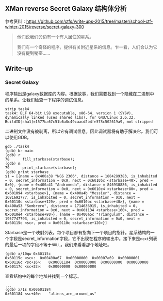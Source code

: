 ## XMan reverse Secret Galaxy 结构体分析

参考资料：https://github.com/ctfs/write-ups-2015/tree/master/school-ctf-winter-2015/reverse/secret-galaxy-300

> 他们说我们旁边有一个有人居住的星系。
>
> 我们有一个奇怪的程序，提供有关附近星系的信息。乍一看，人们会认为它没有提到秘密......
>


## Write-up
### Secret Galaxy

程序输出是galaxy数据库的内容。根据故事，我们需要找到一个隐藏在二进制中的星系。让我们检查一下程序的调试信息。

```assembly
strip task4
task4: ELF 64-bit LSB executable, x86-64, version 1 (SYSV), dynamically linked (uses shared libs), for GNU/Linux 2.6.32, BuildID[sha1]=1577ba67c51b6a8c49caacd2b4fe578c502619a9, not stripped
```

二进制文件没有被剥离，所以它有调试信息。因此调试器将有助于解决它。我们可以使用GDB。

```assembly
gdb ./task4
(gdb) br main
(gdb) r
78      fill_starbase(starbase);
(gdb) n
79      print_starbase(starbase);
(gdb) print starbase
$1 = [{name = 0x400a38 "NGS 2366", distance = 1804289383, is_inhabited = 0, secret_information = 0x0, next = 0x6010bc <starbase+40>, pred = 0x0}, {name = 0x400a41 "Andromeda", distance = 846930886, is_inhabited = 0, secret_information = 0x0, next = 0x6010e4 <starbase+80>, pred = 0x601094 <starbase>}, {name = 0x400a4b "Messier", distance = 1681692777, is_inhabited = 0, secret_information = 0x0, next = 0x60110c <starbase+120>, pred = 0x6010bc <starbase+40>}, {name = 0x400a53 "Sombrero", distance = 1714636915, is_inhabited = 0, secret_information = 0x0, next = 0x601134 <starbase+160>, pred = 0x6010e4 <starbase+80>}, {name = 0x400a5c "Triangulum", distance = 1957747793, is_inhabited = 0, secret_information = 0x0, next = 0x60115c <sc>, pred = 0x60110c <starbase+120>}]
```

Starbase是一个映射列表。每个项目都有指向下一个项目的指针。星系结构的一个字段是secret_information字段，它不出现在程序的输出中。接下来是`next`列表的最后一项的字段不等于`NULL`。我们来看看那个地址吧。

```assembly
(gdb) x/10qw 0x60115c
0x60115c <sc>:  0x00400a67  0x00000000  0x00007a69  0x00000001
0x60116c <sc+16>:   0x00601184  0x00000000  0x00000000  0x00000000
0x60117c <sc+32>:   0x00000000  0x00000000
```

查看结构中的每个地址并找到一个标志。

```assembly
...
(gdb) x/1s 0x00601184
0x601184 <sc+40>:   "aliens_are_around_us"
```